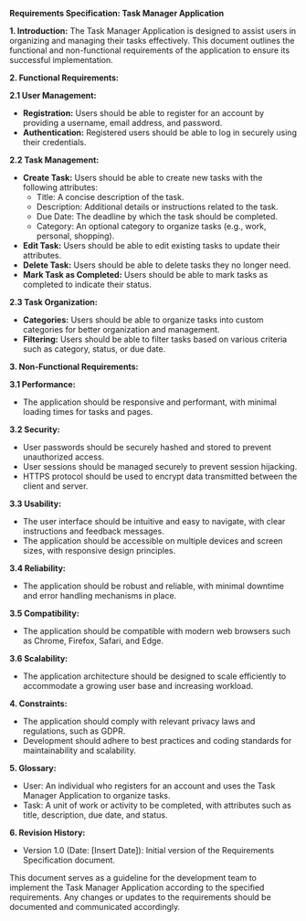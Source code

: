 **Requirements Specification: Task Manager Application**

**1. Introduction:**
   The Task Manager Application is designed to assist users in organizing and managing their tasks effectively. This document outlines the functional and non-functional requirements of the application to ensure its successful implementation.

**2. Functional Requirements:**

**2.1 User Management:**
   - **Registration:** Users should be able to register for an account by providing a username, email address, and password.
   - **Authentication:** Registered users should be able to log in securely using their credentials.

**2.2 Task Management:**
   - **Create Task:** Users should be able to create new tasks with the following attributes:
     - Title: A concise description of the task.
     - Description: Additional details or instructions related to the task.
     - Due Date: The deadline by which the task should be completed.
     - Category: An optional category to organize tasks (e.g., work, personal, shopping).
   - **Edit Task:** Users should be able to edit existing tasks to update their attributes.
   - **Delete Task:** Users should be able to delete tasks they no longer need.
   - **Mark Task as Completed:** Users should be able to mark tasks as completed to indicate their status.

**2.3 Task Organization:**
   - **Categories:** Users should be able to organize tasks into custom categories for better organization and management.
   - **Filtering:** Users should be able to filter tasks based on various criteria such as category, status, or due date.

**3. Non-Functional Requirements:**

**3.1 Performance:**
   - The application should be responsive and performant, with minimal loading times for tasks and pages.

**3.2 Security:**
   - User passwords should be securely hashed and stored to prevent unauthorized access.
   - User sessions should be managed securely to prevent session hijacking.
   - HTTPS protocol should be used to encrypt data transmitted between the client and server.

**3.3 Usability:**
   - The user interface should be intuitive and easy to navigate, with clear instructions and feedback messages.
   - The application should be accessible on multiple devices and screen sizes, with responsive design principles.

**3.4 Reliability:**
   - The application should be robust and reliable, with minimal downtime and error handling mechanisms in place.

**3.5 Compatibility:**
   - The application should be compatible with modern web browsers such as Chrome, Firefox, Safari, and Edge.

**3.6 Scalability:**
   - The application architecture should be designed to scale efficiently to accommodate a growing user base and increasing workload.

**4. Constraints:**
   - The application should comply with relevant privacy laws and regulations, such as GDPR.
   - Development should adhere to best practices and coding standards for maintainability and scalability.

**5. Glossary:**
   - User: An individual who registers for an account and uses the Task Manager Application to organize tasks.
   - Task: A unit of work or activity to be completed, with attributes such as title, description, due date, and status.

**6. Revision History:**
   - Version 1.0 (Date: [Insert Date]): Initial version of the Requirements Specification document.

This document serves as a guideline for the development team to implement the Task Manager Application according to the specified requirements. Any changes or updates to the requirements should be documented and communicated accordingly.